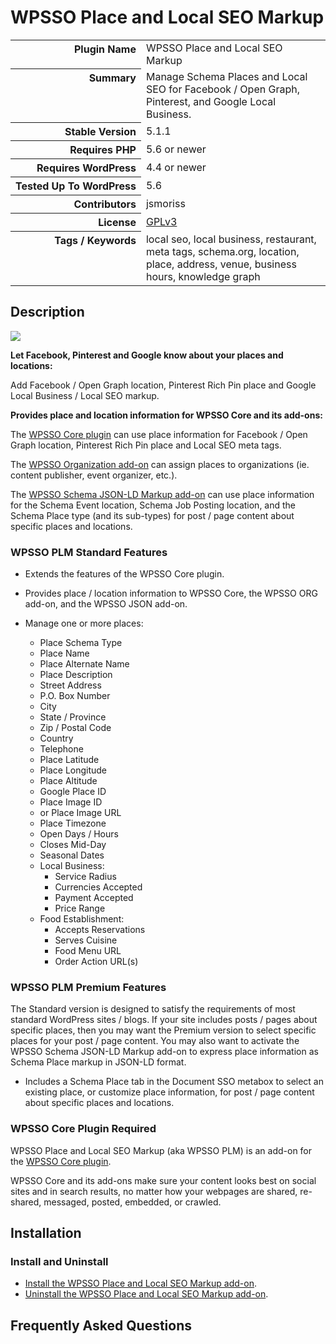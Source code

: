 <h1>WPSSO Place and Local SEO Markup</h1>

<table>
<tr><th align="right" valign="top" nowrap>Plugin Name</th><td>WPSSO Place and Local SEO Markup</td></tr>
<tr><th align="right" valign="top" nowrap>Summary</th><td>Manage Schema Places and Local SEO for Facebook / Open Graph, Pinterest, and Google Local Business.</td></tr>
<tr><th align="right" valign="top" nowrap>Stable Version</th><td>5.1.1</td></tr>
<tr><th align="right" valign="top" nowrap>Requires PHP</th><td>5.6 or newer</td></tr>
<tr><th align="right" valign="top" nowrap>Requires WordPress</th><td>4.4 or newer</td></tr>
<tr><th align="right" valign="top" nowrap>Tested Up To WordPress</th><td>5.6</td></tr>
<tr><th align="right" valign="top" nowrap>Contributors</th><td>jsmoriss</td></tr>
<tr><th align="right" valign="top" nowrap>License</th><td><a href="https://www.gnu.org/licenses/gpl.txt">GPLv3</a></td></tr>
<tr><th align="right" valign="top" nowrap>Tags / Keywords</th><td>local seo, local business, restaurant, meta tags, schema.org, location, place, address, venue, business hours, knowledge graph</td></tr>
</table>

<h2>Description</h2>

<p style="margin:0;"><img class="readme-icon" src="https://surniaulula.github.io/wpsso-plm/assets/icon-256x256.png"></p>

<p><strong>Let Facebook, Pinterest and Google know about your places and locations:</strong></p>

<p>Add Facebook / Open Graph location, Pinterest Rich Pin place and Google Local Business / Local SEO markup.</p>

<p><strong>Provides place and location information for WPSSO Core and its add-ons:</strong></p>

<p>The <a href="https://wordpress.org/plugins/wpsso/">WPSSO Core plugin</a> can use place information for Facebook / Open Graph location, Pinterest Rich Pin place and Local SEO meta tags.</p>

<p>The <a href="https://wordpress.org/plugins/wpsso-organization/">WPSSO Organization add-on</a> can assign places to organizations (ie. content publisher, event organizer, etc.).</p>

<p>The <a href="https://wordpress.org/plugins/wpsso-schema-json-ld/">WPSSO Schema JSON-LD Markup add-on</a> can use place information for the Schema Event location, Schema Job Posting location, and the Schema Place type (and its sub-types) for post / page content about specific places and locations.</p>

<h3>WPSSO PLM Standard Features</h3>

<ul>
<li><p>Extends the features of the WPSSO Core plugin.</p></li>
<li><p>Provides place / location information to WPSSO Core, the WPSSO ORG add-on, and the WPSSO JSON add-on.</p></li>
<li><p>Manage one or more places:</p>

<ul>
<li>Place Schema Type</li>
<li>Place Name</li>
<li>Place Alternate Name</li>
<li>Place Description</li>
<li>Street Address</li>
<li>P.O. Box Number</li>
<li>City</li>
<li>State / Province</li>
<li>Zip / Postal Code</li>
<li>Country</li>
<li>Telephone</li>
<li>Place Latitude</li>
<li>Place Longitude</li>
<li>Place Altitude</li>
<li>Google Place ID</li>
<li>Place Image ID</li>
<li>or Place Image URL</li>
<li>Place Timezone</li>
<li>Open Days / Hours</li>
<li>Closes Mid-Day</li>
<li>Seasonal Dates</li>
<li>Local Business:

<ul>
<li>Service Radius</li>
<li>Currencies Accepted</li>
<li>Payment Accepted</li>
<li>Price Range</li>
</ul></li>
<li>Food Establishment:

<ul>
<li>Accepts Reservations</li>
<li>Serves Cuisine</li>
<li>Food Menu URL</li>
<li>Order Action URL(s)</li>
</ul></li>
</ul></li>
</ul>

<h3>WPSSO PLM Premium Features</h3>

<p>The Standard version is designed to satisfy the requirements of most standard WordPress sites / blogs. If your site includes posts / pages about specific places, then you may want the Premium version to select specific places for your post / page content. You may also want to activate the WPSSO Schema JSON-LD Markup add-on to express place information as Schema Place markup in JSON-LD format.</p>

<ul>
<li>Includes a Schema Place tab in the Document SSO metabox to select an existing place, or customize place information, for post / page content about specific places and locations.</li>
</ul>

<h3>WPSSO Core Plugin Required</h3>

<p>WPSSO Place and Local SEO Markup (aka WPSSO PLM) is an add-on for the <a href="https://wordpress.org/plugins/wpsso/">WPSSO Core plugin</a>.</p>

<p>WPSSO Core and its add-ons make sure your content looks best on social sites and in search results, no matter how your webpages are shared, re-shared, messaged, posted, embedded, or crawled.</p>


<h2>Installation</h2>

<h3 class="top">Install and Uninstall</h3>

<ul>
<li><a href="https://wpsso.com/docs/plugins/wpsso-plm/installation/install-the-plugin/">Install the WPSSO Place and Local SEO Markup add-on</a>.</li>
<li><a href="https://wpsso.com/docs/plugins/wpsso-plm/installation/uninstall-the-plugin/">Uninstall the WPSSO Place and Local SEO Markup add-on</a>.</li>
</ul>


<h2>Frequently Asked Questions</h2>





